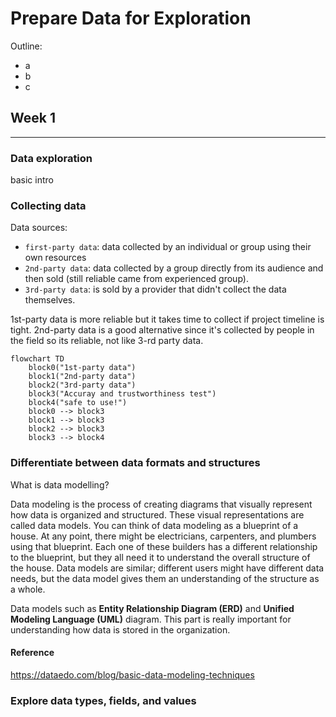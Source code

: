 # Prepare Data for Exploration

Outline:
- a
- b
- c


## Week 1
---

### Data exploration
basic intro


### Collecting data

Data sources:
- `first-party data`: data collected by an individual or group using their own resources
- `2nd-party data`: data collected by a group directly from its audience and then sold (still reliable came from experienced group).  
- `3rd-party data`: is sold by a provider that didn't collect the data themselves.



1st-party data is more reliable but it takes time to collect if project timeline is tight. 2nd-party data is a good alternative since it's collected by people in the field so its reliable, not like 3-rd party data. 

```mermaid
flowchart TD
    block0("1st-party data")
    block1("2nd-party data")
    block2("3rd-party data")
    block3("Accuray and trustworthiness test")
    block4("safe to use!")
    block0 --> block3
    block1 --> block3
    block2 --> block3
    block3 --> block4
```


### Differentiate between data formats and structures

What is data modelling?

Data modeling is the process of creating diagrams that visually represent how data is organized and structured.  These visual representations are called data models. You can think of data modeling as a blueprint of a house. At any point, there might be electricians, carpenters, and plumbers using that blueprint. Each one of these builders has a different relationship to the blueprint, but they all need it to understand the overall structure of the house. Data models are similar; different users might have different data needs, but the data model gives them an understanding of the structure as a whole. 

Data models such as **Entity Relationship Diagram (ERD)** and **Unified Modeling Language (UML)** diagram. This part is really important for understanding how data is stored in the organization.

#### Reference
https://dataedo.com/blog/basic-data-modeling-techniques

### Explore data types, fields, and values

